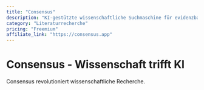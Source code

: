 ```yaml
---
title: "Consensus"
description: "KI-gestützte wissenschaftliche Suchmaschine für evidenzbasierte Antworten"
category: "Literaturrecherche"
pricing: "Freemium"
affiliate_link: "https://consensus.app"
---
```


# Consensus - Wissenschaft trifft KI

Consensus revolutioniert wissenschaftliche Recherche.